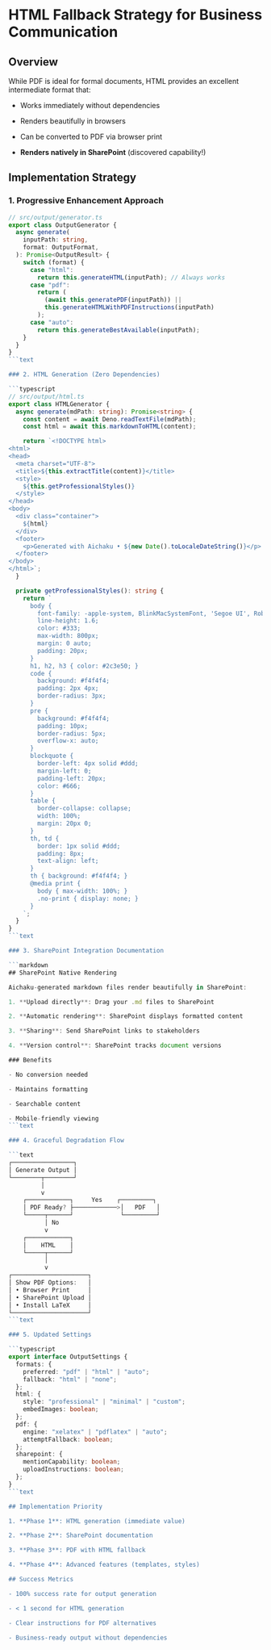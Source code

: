 # HTML Fallback Strategy for Business Communication

## Overview

While PDF is ideal for formal documents, HTML provides an excellent intermediate
format that:

- Works immediately without dependencies

- Renders beautifully in browsers

- Can be converted to PDF via browser print

- **Renders natively in SharePoint** (discovered capability!)

## Implementation Strategy

### 1. Progressive Enhancement Approach

````typescript
// src/output/generator.ts
export class OutputGenerator {
  async generate(
    inputPath: string,
    format: OutputFormat,
  ): Promise<OutputResult> {
    switch (format) {
      case "html":
        return this.generateHTML(inputPath); // Always works
      case "pdf":
        return (
          (await this.generatePDF(inputPath)) ||
          this.generateHTMLWithPDFInstructions(inputPath)
        );
      case "auto":
        return this.generateBestAvailable(inputPath);
    }
  }
}
```text

### 2. HTML Generation (Zero Dependencies)

```typescript
// src/output/html.ts
export class HTMLGenerator {
  async generate(mdPath: string): Promise<string> {
    const content = await Deno.readTextFile(mdPath);
    const html = await this.markdownToHTML(content);

    return `<!DOCTYPE html>
<html>
<head>
  <meta charset="UTF-8">
  <title>${this.extractTitle(content)}</title>
  <style>
    ${this.getProfessionalStyles()}
  </style>
</head>
<body>
  <div class="container">
    ${html}
  </div>
  <footer>
    <p>Generated with Aichaku • ${new Date().toLocaleDateString()}</p>
  </footer>
</body>
</html>`;
  }

  private getProfessionalStyles(): string {
    return `
      body {
        font-family: -apple-system, BlinkMacSystemFont, 'Segoe UI', Roboto, sans-serif;
        line-height: 1.6;
        color: #333;
        max-width: 800px;
        margin: 0 auto;
        padding: 20px;
      }
      h1, h2, h3 { color: #2c3e50; }
      code { 
        background: #f4f4f4; 
        padding: 2px 4px; 
        border-radius: 3px;
      }
      pre {
        background: #f4f4f4;
        padding: 10px;
        border-radius: 5px;
        overflow-x: auto;
      }
      blockquote {
        border-left: 4px solid #ddd;
        margin-left: 0;
        padding-left: 20px;
        color: #666;
      }
      table {
        border-collapse: collapse;
        width: 100%;
        margin: 20px 0;
      }
      th, td {
        border: 1px solid #ddd;
        padding: 8px;
        text-align: left;
      }
      th { background: #f4f4f4; }
      @media print {
        body { max-width: 100%; }
        .no-print { display: none; }
      }
    `;
  }
}
```text

### 3. SharePoint Integration Documentation

```markdown
## SharePoint Native Rendering

Aichaku-generated markdown files render beautifully in SharePoint:

1. **Upload directly**: Drag your .md files to SharePoint

2. **Automatic rendering**: SharePoint displays formatted content

3. **Sharing**: Send SharePoint links to stakeholders

4. **Version control**: SharePoint tracks document versions

### Benefits

- No conversion needed

- Maintains formatting

- Searchable content

- Mobile-friendly viewing
```text

### 4. Graceful Degradation Flow

```text
┌─────────────────┐
│ Generate Output │
└────────┬────────┘
         │
         v
    ┌────────────┐     Yes    ┌─────────┐
    │ PDF Ready? ├────────────>│   PDF   │
    └─────┬──────┘             └─────────┘
          │ No
          v
    ┌────────────┐
    │    HTML    │
    └─────┬──────┘
          │
          v
┌─────────────────────┐
│ Show PDF Options:   │
│ • Browser Print     │
│ • SharePoint Upload │
│ • Install LaTeX     │
└─────────────────────┘
```text

### 5. Updated Settings

```typescript
export interface OutputSettings {
  formats: {
    preferred: "pdf" | "html" | "auto";
    fallback: "html" | "none";
  };
  html: {
    style: "professional" | "minimal" | "custom";
    embedImages: boolean;
  };
  pdf: {
    engine: "xelatex" | "pdflatex" | "auto";
    attemptFallback: boolean;
  };
  sharepoint: {
    mentionCapability: boolean;
    uploadInstructions: boolean;
  };
}
```text

## Implementation Priority

1. **Phase 1**: HTML generation (immediate value)

2. **Phase 2**: SharePoint documentation

3. **Phase 3**: PDF with HTML fallback

4. **Phase 4**: Advanced features (templates, styles)

## Success Metrics

- 100% success rate for output generation

- < 1 second for HTML generation

- Clear instructions for PDF alternatives

- Business-ready output without dependencies
````
